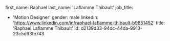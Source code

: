 first_name: Raphael
last_name: 'Laflamme Thibault'
job_title:
  - 'Motion Designer'
gender: male
linkedin: 'https://www.linkedin.com/in/raphael-laflamme-thibault-b9851452'
title: 'Raphael Laflamme Thibault'
id: d2139d33-94dc-44da-9913-23c5d63fe743
